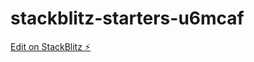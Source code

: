 # stackblitz-starters-u6mcaf

[Edit on StackBlitz ⚡️](https://stackblitz.com/edit/stackblitz-starters-u6mcaf)